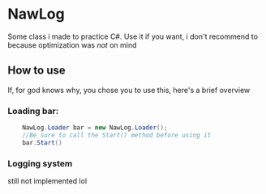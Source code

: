 # NawLog

Some class i made to practice C#. Use it if you want, i don't recommend to because optimization was *not* on mind

## How to use

If, for god knows why, you chose you to use this, here's a brief overview

### Loading bar:
```cs
    NawLog.Loader bar = new NawLog.Loader();
    //Be sure to call the Start() method before using it
    bar.Start()
```

### Logging system
still not implemented lol